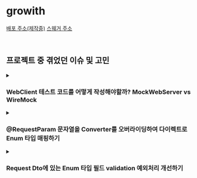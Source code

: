# growith

[배포 주소(제작중)](http://49.50.162.219:8080/)
[스웨거 주소](http://49.50.162.219:8080/swagger-ui/index.html)

<br>

## 프로젝트 중 겪었던 이슈 및 고민
<details>
  <summary><h3> WebClient 테스트 코드를 어떻게 작성해야할까? MockWebServer vs WireMock </h3> </summary>
  

## ❓ Mock 서버를 사용하는 이유



***WebClient***를 사용해서 Github Api로 유저 정보를 받아오는 [WebClientService](https://github.com/inkyu-yoon/growith/blob/main/src/main/java/com/growith/service/webclient/WebClientService.java) 클래스가 있었고, 테스트 코드를 짜기 위해 방법을 찾아보았습니다.

방법을 찾아보니, ***Mock*** 웹 서버를 정의해서 테스트를 하는 방법이 있었습니다.

<br>

1. 실제 API 서버를 사용해서 테스트를 하면, 서버 상태에 따라 테스트의 결과가 달라질 수 있습니다.

2. Mock 서버로도 충분히 외부 API가 정상이고 정상적인 값(예상한 값)이 반환된다면, 정상적으로 로직이 작동하는 것을 보여줄 수 있습니다.

3. 로컬에 서버를 띄워 사용하기 때문에 속도도 빠르다는 장점이 있습니다.

<br>

위와 같은 장점이 있는 ***Mock*** 웹 서버를 구현하기 위해서 사용하는 라이브러리는 대표적으로 ***MockWebServer***와 ***WireMock*** 이 있습니다.

[stackOverflow의 답변](https://stackoverflow.com/questions/44383325/why-would-i-use-mockwebserver-instead-of-wiremock)에 의하면 ***WireMock***이 안드로이드에서 이슈가 있어서 나온 것이 ***MockWebServer***라서

안드로이드 환경이 아니라면 ***WireMock***이 더 좋다고 합니다.



저는 두 가지 방법 모두 사용해서 테스트 코드를 한번 작성해보았습니다.

두 방식의 공통점은 로컬에 가짜 서버를 띄운 뒤, 그 서버에 특정 요청을 했을 때의 응닶값을 가정한 뒤, 테스트 코드를 작성하는 것입니다.

## 1️⃣ MockWebServer

```
testImplementation group: 'com.squareup.okhttp3', name: 'mockwebserver', version: '5.0.0-alpha.11'
implementation group: 'com.squareup.okhttp3', name: 'okhttp', version: '5.0.0-alpha.11'
```

***mockwebserver*** 와 ***okhttp*** 라이브러리를 추가해야 합니다.

그리고 두 라이브러리의 버전은 일치해야 한다고 합니다.

```java
@ExtendWith(MockitoExtension.class)
class WebClientServiceTest {


    private WebClientService webClientService;

    public static MockWebServer mockWebServer;

    @BeforeAll
    public static void setUp() throws IOException {
        mockWebServer = new MockWebServer();
        mockWebServer.start();
    }

    @BeforeEach
    void init() {
        String baseUrl = String.format("http://localhost:%s", mockWebServer.getPort());
        webClientService = new WebClientService(WebClient.create(baseUrl));
    }

    @AfterAll
    public static void shutdown() throws IOException {
        mockWebServer.shutdown();
    }
```

먼저, 생성한 ***MockWebServer***에 요청을 보내야 직접 정의한 응답을 받을 수 있을 것입니다.

따라서, ***WebClient***에 입력하는 baseUrl을 ***MockServer*** 포트로 변경합니다.

```java
        @Test
        @DisplayName("AccessToken 가져오기 성공 테스트")
        public void getAccessTokenSuccess() {
            String expectedToken = "token";
            String expectedResponse = String.format("access_token=%s&expires_in={값}&refresh_token={값}&refresh_token_expires_in={값}&scope=&token_type={값}", expectedToken);
            
            mockWebServer.enqueue(new MockResponse()
                    .setBody(expectedResponse));

            String code = "code";

            String accessToken = webClientService.getAccessToken(code, "/login/oauth/access_token");

            assertThat(accessToken).isEqualTo(expectedToken);

        }
```

***enqueue()*** 메서드를 통해서 ***mockWebServer***로 요청이 들어왔을때 응답 값을 지정해줍니다.

GitHub Api는 사용자가 로그인을 통해 인증하면 받는 ***Code***를 `https://github.com/login/oauth/access_token`로 Post 요청을 보내면

```
access_token={값}&expires_in={값}&refresh_token={값}&refresh_token_expires_in={값}&scope=&token_type={값}
```

위와 같은 형식으로 응답합니다.

따라서, 위와 같은 값으로 반환한다고 가정합니다.

그리고 실제로는 `https://github.com/login/oauth/access_token` 로 요청을 보내지만, 직접 생성한 가짜 서버에 요청을 보내야 하므로 uri를 `/login/oauth/access_token`로 입력했습니다. 

테스트 상으로는`localhost:{mockWebServer의 port}/login/oauth/access_token` 로 요청이 보내질 것이고, 설정한 응답값을 기대할 수 있습니다.

[전체 테스트 코드](https://github.com/inkyu-yoon/growith/blob/main/src/test/java/com/growith/service/webclient/WebClientServiceTest.java)

<br>



## 2️⃣ WireMock

```
implementation group: 'org.springframework.cloud', name: 'spring-cloud-starter-contract-stub-runner', version: '4.0.1'
```

***WireMock***을 사용하기 위해서는 위 라이브러리를 추가합니다.

```java

@AutoConfigureWireMock
class WebClientServiceTest2 {

    private static WireMockServer wireMockServer;

    @Autowired
    private WebClientService webClientService;
    
    @BeforeAll
    public static void setUp() throws IOException {
        wireMockServer = new WireMockServer();
        wireMockServer.start();
    }

    @BeforeEach
    void init(){
        String baseUrl = String.format("http://localhost:%s", wireMockServer.port());
        webClientService = new WebClientService(WebClient.create(baseUrl));
    }

    @AfterAll
    public static void stop(){
        wireMockServer.stop();
    }

```

***WireMock*** 방식도 ***MockWebServer*** 방식과 초기 세팅은 유사합니다.

```java
        @Test
        @DisplayName("AccessToken 가져오기 성공 테스트")
        public void Success(){
            String expectedToken = "token";
            String expectedResponse = String.format("access_token=%s&expires_in={값}&refresh_token={값}&refresh_token_expires_in={값}&scope=&token_type={값}", expectedToken);

            wireMockServer.stubFor(post(urlEqualTo("/login/oauth/access_token"))
                    .willReturn(
                    aResponse()
                            .withBody(expectedResponse)
            ));
            String code = "code";
            String accessToken = webClientService.getAccessToken(code, "/login/oauth/access_token");
            System.out.println(accessToken);

            assertThat(accessToken).isEqualTo(expectedToken);

        }
```

테스트 코드도 역시 비슷하지만,

***WireMock*** 방식의 경우 Http Method도 지정할 수 있다는 것이 큰 차이점인 것 같습니다.

실제로 위 코드에서 `stubFor(post(urlEqualTo("/login/oauth/access_token"))`의 post를 ` stubFor(get(urlEqualTo("/login/oauth/access_token"))` get으로 변경하는 경우 테스트 실패를 하게됩니다.

왜냐하면 ***getAccessToken()*** 메서드에서는, 파라미터에 입력된 url에 post 요청을 보내기 때문입니다.

***MockWebServer*** 보다 구체적인 상황으로 테스트 코드를 작성할 수 있다는 것이 코드가 어떤 역할인지 더 잘 보여줄 수 있는 장점이 있다고 생각이 들었습니다.

[전체 테스트 코드](https://github.com/inkyu-yoon/growith/blob/main/src/test/java/com/growith/service/webclient/WebClientServiceTest2.java)

<br>

> ***WebClient*** 관련 테스트 코드를 짜는 방법을 이해하는데 어려움이 있었고 많은 시간을 투자했습니다.
> 
> ***MockWebServer*** 와 ***WireMock***에 대해 알게 되어 외부 API를 사용하는 경우 테스트 코드를 짤 수 있게 되어 값진 시간이었던 것 같습니다.
> 
> 그리고 테스트 코드를 작성하려다 보니, 덕분에 ***WebClient*** 객체를 ***Bean***으로 등록한 뒤 ***DI*** 받도록 수정할 수 있었고 요청을 보내는 uri도 파라미터로 입력받도록 리팩토링하게 되는 계기가 되었습니다.

 </details>


 <details>
  <summary><h3> @RequestParam 문자열을 Converter를 오버라이딩하여 다이렉트로 Enum 타입 매핑하기 </h3> </summary>
  


## 💡 RequestParam으로 요청된 문자열을 Enum 타입으로 매핑하기



***Post***필드에는 ***Enum***으로 관리되는 ***Category***필드가 있습니다.

그리고 저는 카테고리를 Request Parameter로 입력받아 카테고리에 해당하는 게시글들을 반환하는 GET 요청 API를 만들려고 했습니다.

예상하는 uri는 `/api/v1/posts/categories?category=qna` 와 같을 것입니다.

```java
@RestController
@Slf4j
@RequestMapping("/api/v1/posts")
@RequiredArgsConstructor
public class PostApiController {

    @GetMapping("/categories")
    public ResponseEntity<Response<Page<PostGetListResponse>>> getAllByCategory(@RequestParam String requestCategory, Pageable pageable){
        Category category = Category.valueOf(requestCategory)
        Page<PostGetListResponse> response = postService.getAllPostsByCategory(category, pageable);
        return ResponseEntity.ok(Response.success(response));
    }
}

```

따라서 위 코드와 같이 ***RequestParam***은 ***String***값으로 입력받고, 입력받은 값을 ***Enum***타입으로 변환시켜야 했습니다.

<br>

이 변환 과정 때문에 코드가 많이 추가되어 길어지는 것은 아니지만, 

입력받음과 동시에 처리된다면 코드 가독성 향상과 핵심 로직만 메서드 안에 담을 수 있을 것이라 생각되어 방법을 찾아봤습니다.

<br>

```java
public enum Category {
    QNA, COMMUNITY, STUDY, NOTICE;

    public static Category create(String requestCategory) {
        for (Category value : Category.values()) {
            if (value.toString().equals(requestCategory)) {
                return value;
            }
        }
        throw new IllegalStateException("일치하는 카테고리가 존재하지 않습니다.");
    }
}

```

먼저 ***Enum***타입인 ***Category***안에 ***String***타입인 ***requestCategory***를 ***Category***로 만들어주는 메서드를 정의합니다.

<br>

```java
public class PostEnumConverter implements Converter<String, Category> {

    @Override
    public Category convert(String requestCategory) {
        return Category.create(requestCategory.toUpperCase());
    }
}
```

그리고 `import org.springframework.core.convert.converter.Converter;` 에 있는 ***Converter*** 의 ***convert()*** 메서드를 오버라이딩합니다.

Request Parameter로 입력되는 문자열을 ***toUpperCase()*** 를 이용해서 모든 문자를 대문자로 바꿔준 후 넘겨줍니다.

<br>

```java
@Configuration
public class WebConfig implements WebMvcConfigurer {
    @Override
    public void addFormatters(FormatterRegistry registry) {
        registry.addConverter(new PostEnumConverter());
    }
}
```

그리고 ***WebConfiguer***의 ***addFormatters()*** 메서드를 오버라이딩하여 만든 ***Converter***를 추가해줍니다.

이제 잘 동작하는지 확인을 해봅니다.

`/api/v1/posts/categories?category=QNA` 나 `/api/v1/posts/categories?category=qna` 로 요청했을 때, 잘 동작하는 것이 확인이 되지만,

`/api/v1/posts/categories?category=` 라던지 `/api/v1/posts/categories?category=hi` 와 같은 잘못된 요청 시, 에러 핸들링이 되지 않음을 확인했습니다.

<br>

로그를 보니 `/api/v1/posts/categories?category=`  요청처럼 존재하지 않는 문자열로 요청을 하는 경우에는 ***MissingServletRequestParameterException*** 에러가, 

 `/api/v1/posts/categories?category=hi`  요청처럼 ***Enum*** 으로 존재하지 않는 값을 요청하는 경우에는 ***MethodArgumentTypeMismatchException*** 에러가 발생하는 것을 확인했습니다.

```java
@RestControllerAdvice
public class ExceptionManager {

    @ExceptionHandler(MissingServletRequestParameterException.class)
    public ResponseEntity<?> converterExceptionHandler(MissingServletRequestParameterException e) {
        return ResponseEntity.status(HttpStatus.BAD_REQUEST)
                .body(Response.error(ErrorCode.REQUEST_PARAM_NOT_MATCH.getMessage()));
    }
    @ExceptionHandler(MethodArgumentTypeMismatchException.class)
    public ResponseEntity<?> converterSecondExceptionHandler(MethodArgumentTypeMismatchException e) {
        return ResponseEntity.status(HttpStatus.BAD_REQUEST)
                .body(Response.error(ErrorCode.REQUEST_PARAM_NOT_MATCH.getMessage()));
    }
}
```

따라서 위와 같이 에러를 핸들링하는 ***ExceptionManager*** 를 통해 에러 처리를 진행했습니다.

<div align="center">
<img src="https://raw.githubusercontent.com/buinq/imageServer/main/img/image-20230401173431514.png" alt="image-20230401173431514" height="300" />
</div>

정상적으로 에러 응답을 확인할 수 있게 되었습니다.

```java
    @GetMapping("/categories")
    public ResponseEntity<Response<Page<PostGetListResponse>>> getAllByCategory(@RequestParam Category category, Pageable pageable) {
        Page<PostGetListResponse> response = postService.getAllPostsByCategory(category, pageable);
        return ResponseEntity.ok(Response.success(response));
    }
```

<br>

> 덕분에 Controller의 메서드가 훨씬 깔끔해져 가독성이 향상되었고, 핵심 로직에만 집중할 수 있게 된 것 같습니다. 


 </details>

<details>
  <summary><h3> Request Dto에 있는 Enum 타입 필드 validation 예외처리 개선하기  </h3> </summary>
 
 ## 💡 Request Dto에 있는 Enum 타입 필드 validation 예외처리 개선하기

<br>

```
implementation 'org.springframework.boot:spring-boot-starter-validation'
```



위 ***validation*** 라이브러리를 사용하면

Controller에서 ***@RequestBody*** 어노테이션으로 매핑하는 request dto의 필드 유효성을 검사할 수 있습니다.



```java
public class PostCreateRequest {
    @NotBlank(message = "제목은 필수 입력 항목입니다.")
    private String title;
    @NotBlank(message = "내용은 필수 입력 항목입니다.")
    private String content;
    @NotNull(message = "유효하지 않은 카테고리가 입력되었습니다.")
    private Category category;
}
```



위와 같이 매핑되는 필드에 ***validation***에서 제공하는 어노테이션을 사용하면 됩니다.

예를 들어, 위 ***Category*** 필드에 사용한 ***@NotNull*** 어노테이션의 경우 ***null***이 입력되는 것을 허용하지 않습니다.

<br>

```
Resolved [org.springframework.http.converter.HttpMessageNotReadableException: JSON parse error: Cannot deserialize value of type `com.growith.domain.post.Category` from String "category": not one of the values accepted for Enum class: [NOTICE, STUDY, QNA, COMMUNITY]
```

그리고 ***BindingError***를 확인하기 위해 테스트 코드를 작성한 뒤, 실행시켜보니 문제가 발생했습니다.

<br>

```java
public enum Category {
    QNA, COMMUNITY, STUDY, NOTICE;
    }
}
```

카테고리에는 다음과 같은 상수들이 존재하는데,

<br>

***null*** 값이 입력되는 상황은 처리할 수 있었지만, Enum으로 정의되지 않은 문자열(위 예시에선 category:"category")이 입력됐을 때는 처리가 되지 않은 상황이었습니다.

또한, "qna" 와 같이 소문자로 입력되는 경우에도 처리되지 않았습니다.

그래서 대소문자는 구별하지 않고 일치하면 정상적으로 로직이 실행되고, 

null이거나 enum으로 정의하지 않은 값이 들어오는 경우만 예외처리가 되도록 구현하였습니다.

<br>

```java
public enum Category {
    QNA, COMMUNITY, STUDY, NOTICE;
    }

    @JsonCreator
    public static Category parsing(String inputValue) {
        return Stream.of(Category.values())
                .filter(category -> category.toString().equals(inputValue.toUpperCase()))
                .findFirst()
                .orElse(null);
    }
}
```

방법은 enum 객체 안에 ***@JsonCreator*** 어노테이션과 생성자를 구현하여 Json데이터를 역직렬화 하는 과정을 수동 설정하는 것입니다.

category 를 키값으로 하는 value값을 파라미터로서 ***inputValue***값으로 받아와서 로직이 수행됩니다.

입력되는 ***inputValue***값을 ***toUpperCase()*** 메서드로 대문자로 변환 후, 

일치하는 Category가 있다면 반환하고 없다면 ***null***을 반환하도록 했습니다.

null이 반환되면 validation으로 설정한 ***@NotNull***어노테이션에 의해 ***BindingError***가 발생할 것입니다.

### 결과

<div align="center">
<img src="https://raw.githubusercontent.com/buinq/imageServer/main/img/image-20230404192343858.png" alt="image-20230404192343858" style="zoom: 50%;" />
</div>

> 목표했던 대로 예외처리가 된 것을 확인할 수 있었고, 에러 응답을 통해 어떤 에러가 발생했는지 명시할 수 있게 되었습니다.


 </details>
